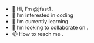 - 👋 Hi, I’m @jfast1 .
- 👀 I’m interested in coding 
- 🌱 I’m currently learning 
- 💞️ I’m looking to collaborate on .
- 📫 How to reach me .

<!---
jfast1/jfast1 is a ✨ special ✨ repository because its `README.md` (this file) appears on your GitHub profile.
You can click the Preview link to take a look at your changes.
--->
